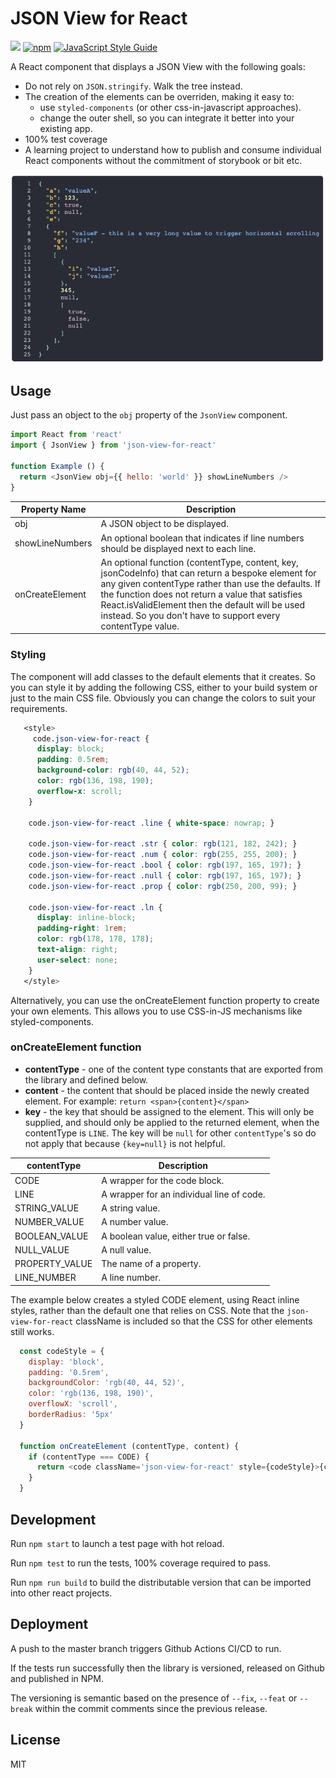 # JSON View for React

![](https://github.com/karlhulme/json-view-for-react/workflows/CD/badge.svg)
[![npm](https://img.shields.io/npm/v/jsonotron.svg)](https://www.npmjs.com/package/json-view-for-react)
[![JavaScript Style Guide](https://img.shields.io/badge/code_style-standard-brightgreen.svg)](https://standardjs.com)

A React component that displays a JSON View with the following goals:

* Do not rely on `JSON.stringify`.   Walk the tree instead.
* The creation of the elements can be overriden, making it easy to:
  * use `styled-components` (or other css-in-javascript approaches).
  * change the outer shell, so you can integrate it better into your existing app.
* 100% test coverage
* A learning project to understand how to publish and consume individual React components without the commitment of storybook or bit etc.

![Screenshot](./screenshot.png)

## Usage

Just pass an object to the `obj` property of the `JsonView` component.

```javascript
import React from 'react'
import { JsonView } from 'json-view-for-react'

function Example () {
  return <JsonView obj={{ hello: 'world' }} showLineNumbers />
}
```

Property Name | Description
---|---
obj | A JSON object to be displayed.
showLineNumbers | An optional boolean that indicates if line numbers should be displayed next to each line.
onCreateElement | An optional function (contentType, content, key, jsonCodeInfo) that can return a bespoke element for any given contentType rather than use the defaults.  If the function does not return a value that satisfies React.isValidElement then the default will be used instead.  So you don't have to support every contentType value.

### Styling

The component will add classes to the default elements that it creates.  So you can style it by adding the following CSS, either to your build system or just to the main CSS file.  Obviously you can change the colors to suit your requirements.

```css
   <style>
     code.json-view-for-react {
      display: block;
      padding: 0.5rem;
      background-color: rgb(40, 44, 52);
      color: rgb(136, 198, 190);
      overflow-x: scroll;
    }

    code.json-view-for-react .line { white-space: nowrap; }

    code.json-view-for-react .str { color: rgb(121, 182, 242); }
    code.json-view-for-react .num { color: rgb(255, 255, 200); }
    code.json-view-for-react .bool { color: rgb(197, 165, 197); }
    code.json-view-for-react .null { color: rgb(197, 165, 197); }
    code.json-view-for-react .prop { color: rgb(250, 200, 99); }

    code.json-view-for-react .ln {
      display: inline-block;
      padding-right: 1rem;
      color: rgb(178, 178, 178);
      text-align: right;
      user-select: none;
    }
   </style>
```

Alternatively, you can use the onCreateElement function property to create your own elements.  This allows you to use CSS-in-JS mechanisms like styled-components.

### onCreateElement function

* **contentType** - one of the content type constants that are exported from the library and defined below.
* **content** - the content that should be placed inside the newly created element.  For example: `return <span>{content}</span>`
* **key** - the key that should be assigned to the element.  This will only be supplied, and should only be applied to the returned element, when the contentType is `LINE`.  The key will be `null` for other `contentType`'s so do not apply that because `{key=null}` is not helpful.

contentType | Description
---|---
CODE | A wrapper for the code block.
LINE | A wrapper for an individual line of code.
STRING_VALUE | A string value.
NUMBER_VALUE | A number value.
BOOLEAN_VALUE | A boolean value, either true or false.
NULL_VALUE | A null value.
PROPERTY_VALUE | The name of a property.
LINE_NUMBER | A line number.

The example below creates a styled CODE element, using React inline styles, rather than the default one that relies on CSS.  Note that the `json-view-for-react` className is included so that the CSS for other elements still works.

```javascript
  const codeStyle = {
    display: 'block',
    padding: '0.5rem',
    backgroundColor: 'rgb(40, 44, 52)',
    color: 'rgb(136, 198, 190)',
    overflowX: 'scroll',
    borderRadius: '5px'
  }

  function onCreateElement (contentType, content) {
    if (contentType === CODE) {
      return <code className='json-view-for-react' style={codeStyle}>{content}</code>
    }
  }
```

## Development

Run `npm start` to launch a test page with hot reload.

Run `npm test` to run the tests, 100% coverage required to pass.

Run `npm run build` to build the distributable version that can be imported into other react projects.

## Deployment

A push to the master branch triggers Github Actions CI/CD to run.

If the tests run successfully then the library is versioned, released on Github and published in NPM.

The versioning is semantic based on the presence of `--fix`, `--feat` or `--break` within the commit comments since the previous release.

## License

MIT